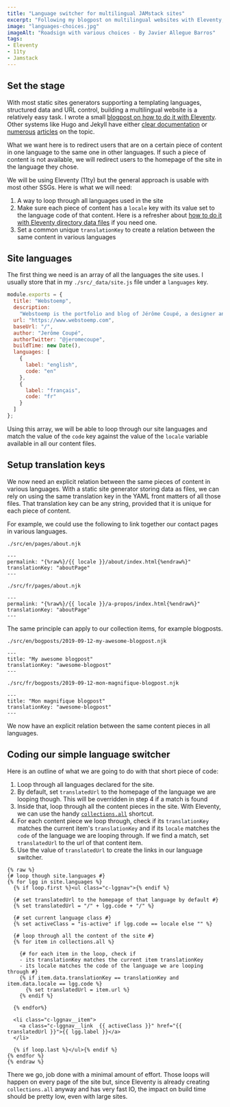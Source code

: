 ```yaml
---
title: "Language switcher for multilingual JAMstack sites"
excerpt: "Following my blogpost on multilingual websites with Eleventy, I had several questions about how to build a language switcher. Here is the simple approach I generally use."
image: "languages-choices.jpg"
imageAlt: "Roadsign with various choices - By Javier Allegue Barros"
tags:
- Eleventy
- 11ty
- Jamstack
---
```


## Set the stage

With most static sites generators supporting a templating languages, structured data and URL control, building a multilingual website is a relatively easy task. I wrote a small [blogpost on how to do it with Eleventy](/blog/multilingual-sites-eleventy/). Other systems like Hugo and Jekyll have either [clear documentation](https://gohugo.io/content-management/multilingual/) or [numerous](https://www.sylvaindurand.org/making-jekyll-multilingual/) [articles](https://forestry.io/blog/creating-a-multilingual-blog-with-jekyll/) on the topic.

What we want here is to redirect users that are on a certain piece of content in one language to the same one in other languages. If such a piece of content is not available, we will redirect users to the homepage of the site in the language they chose.

We will be using Eleventy (11ty) but the general approach is usable with most other SSGs. Here is what we will need:

1. A way to loop through all languages used in the site
2. Make sure each piece of content has a `locale` key with its value set to the language code of that content. Here is a refresher about [how to do it with Eleventy directory data files](/blog/multilingual-sites-eleventy/) if you need one.
3. Set a common unique `translationKey` to create a relation between the same content in various languages

## Site languages

The first thing we need is an array of all the languages the site uses. I usually store that in my `./src/_data/site.js` file under a `languages` key.

```js
module.exports = {
  title: "Webstoemp",
  description:
    "Webstoemp is the portfolio and blog of Jérôme Coupé, a designer and front-end developer from Brussels, Belgium.",
  url: "https://www.webstoemp.com",
  baseUrl: "/",
  author: "Jerôme Coupé",
  authorTwitter: "@jeromecoupe",
  buildTime: new Date(),
  languages: [
    {
      label: "english",
      code: "en"
    },
    {
      label: "français",
      code: "fr"
    }
  ]
};
```

Using this array, we will be able to loop through our site languages and match the value of the `code` key against the value of the `locale` variable available in all our content files.

## Setup translation keys

We now need an explicit relation between the same pieces of content in various languages. With a static site generator storing data as files, we can rely on using the same translation key in the YAML front matters of all those files. That translation key can be any string, provided that it is unique for each piece of content.

For example, we could use the following  to link together our contact pages in various languages.

`./src/en/pages/about.njk`
```twig
---
permalink: "{%raw%}/{{ locale }}/about/index.html{%endraw%}"
translationKey: "aboutPage"
---
```

`./src/fr/pages/about.njk`
```text
---
permalink: "{%raw%}/{{ locale }}/a-propos/index.html{%endraw%}"
translationKey: "aboutPage"
---
```

The same principle can apply to our collection items, for example blogposts.

`./src/en/bogposts/2019-09-12-my-awesome-blogpost.njk`
```twig
---
title: "My awesome blogpost"
translationKey: "awesome-blogpost"
---
```

`./src/fr/bogposts/2019-09-12-mon-magnifique-blogpost.njk`
```twig
---
title: "Mon magnifique blogpost"
translationKey: "awesome-blogpost"
---
```

We now have an explicit relation between the same content pieces in all languages.

## Coding our simple language switcher

Here is an outline of what we are going to do with that short piece of code:

1. Loop through all languages declared for the site.
2. By default, set `translatedUrl` to the homepage of the language we are looping though. This will be overridden in step 4 if a match is found
3. Inside that, loop through all the content pieces in the site. With Eleventy, we can use the handy [`collections.all`](https://www.11ty.io/docs/collections/#the-special-all-collection) shortcut.
4. For each content piece we loop through, check if its `translationKey` matches the current item's `translationKey` and if its `locale` matches the `code` of the language we are looping through. If we find a match, set `translatedUrl` to the url of that content item.
5. Use the value of `translatedUrl` to create the links in our language switcher.

```twig
{% raw %}
{# loop though site.languages #}
{% for lgg in site.languages %}
  {% if loop.first %}<ul class="c-lggnav">{% endif %}

  {# set translatedUrl to the homepage of that language by default #}
  {% set translatedUrl = "/" + lgg.code + "/" %}

  {# set current language class #}
  {% set activeClass = "is-active" if lgg.code == locale else "" %}

  {# loop through all the content of the site #}
  {% for item in collections.all %}

    {# for each item in the loop, check if
    - its translationKey matches the current item translationKey
    - its locale matches the code of the language we are looping through #}
    {% if item.data.translationKey == translationKey and item.data.locale == lgg.code %}
      {% set translatedUrl = item.url %}
    {% endif %}

  {% endfor%}

  <li class="c-lggnav__item">
    <a class="c-lggnav__link  {{ activeClass }}" href="{{ translatedUrl }}">{{ lgg.label }}</a>
  </li>

  {% if loop.last %}</ul>{% endif %}
{% endfor %}
{% endraw %}
```

There we go, job done with a minimal amount of effort. Those loops will happen on every page of the site but, since Eleventy is already creating `collections.all` anyway and has very fast IO, the impact on build time should be pretty low, even with large sites.
